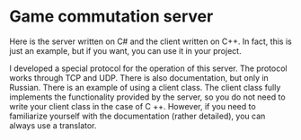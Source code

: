 # Game commutation server
Here is the server written on C# and the client written on C++. In fact, this is just an example, but if you want, you can use it in your project.

I developed a special protocol for the operation of this server. The protocol works through TCP and UDP. There is also documentation, but only in Russian. There is an example of using a client class. The client class fully implements the functionality provided by the server, so you do not need to write your client class in the case of C ++. However, if you need to familiarize yourself with the documentation (rather detailed), you can always use a translator.
